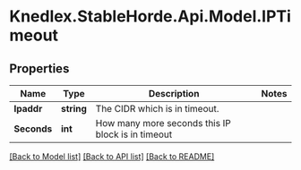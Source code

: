 # Knedlex.StableHorde.Api.Model.IPTimeout

## Properties

Name | Type | Description | Notes
------------ | ------------- | ------------- | -------------
**Ipaddr** | **string** | The CIDR which is in timeout. | 
**Seconds** | **int** | How many more seconds this IP block is in timeout  | 

[[Back to Model list]](../README.md#documentation-for-models) [[Back to API list]](../README.md#documentation-for-api-endpoints) [[Back to README]](../README.md)

